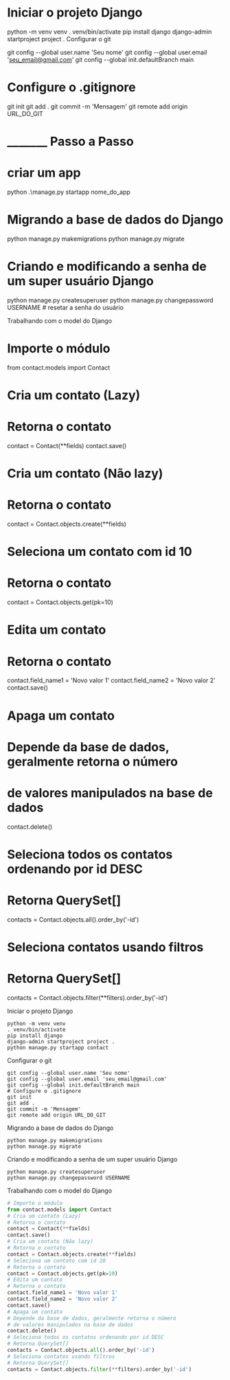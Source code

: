 # Iniciar o projeto Django

python -m venv venv
. venv/bin/activate
pip install django
django-admin startproject project .
Configurar o git

git config --global user.name 'Seu nome'
git config --global user.email 'seu_email@gmail.com'
git config --global init.defaultBranch main
# Configure o .gitignore
git init
git add .
git commit -m 'Mensagem'
git remote add origin URL_DO_GIT


# _______ Passo a Passo 

# criar um app
python .\manage.py startapp nome_do_app



# Migrando a base de dados do Django

python manage.py makemigrations
python manage.py migrate

# Criando e modificando a senha de um super usuário Django

python manage.py createsuperuser
python manage.py changepassword USERNAME  # resetar a senha do usuário

Trabalhando com o model do Django

# Importe o módulo
from contact.models import Contact
# Cria um contato (Lazy)
# Retorna o contato
contact = Contact(**fields)
contact.save()
# Cria um contato (Não lazy)
# Retorna o contato
contact = Contact.objects.create(**fields)
# Seleciona um contato com id 10
# Retorna o contato
contact = Contact.objects.get(pk=10)
# Edita um contato
# Retorna o contato
contact.field_name1 = 'Novo valor 1'
contact.field_name2 = 'Novo valor 2'
contact.save()
# Apaga um contato
# Depende da base de dados, geralmente retorna o número
# de valores manipulados na base de dados
contact.delete()
# Seleciona todos os contatos ordenando por id DESC
# Retorna QuerySet[]
contacts = Contact.objects.all().order_by('-id')
# Seleciona contatos usando filtros
# Retorna QuerySet[]
contacts = Contact.objects.filter(**filters).order_by('-id')


Iniciar o projeto Django

```
python -m venv venv
. venv/bin/activate
pip install django
django-admin startproject project .
python manage.py startapp contact
```

Configurar o git

```
git config --global user.name 'Seu nome'
git config --global user.email 'seu_email@gmail.com'
git config --global init.defaultBranch main
# Configure o .gitignore
git init
git add .
git commit -m 'Mensagem'
git remote add origin URL_DO_GIT
```

Migrando a base de dados do Django

```
python manage.py makemigrations
python manage.py migrate
```

Criando e modificando a senha de um super usuário Django

```
python manage.py createsuperuser
python manage.py changepassword USERNAME
```

Trabalhando com o model do Django

```python
# Importe o módulo
from contact.models import Contact
# Cria um contato (Lazy)
# Retorna o contato
contact = Contact(**fields)
contact.save()
# Cria um contato (Não lazy)
# Retorna o contato
contact = Contact.objects.create(**fields)
# Seleciona um contato com id 10
# Retorna o contato
contact = Contact.objects.get(pk=10)
# Edita um contato
# Retorna o contato
contact.field_name1 = 'Novo valor 1'
contact.field_name2 = 'Novo valor 2'
contact.save()
# Apaga um contato
# Depende da base de dados, geralmente retorna o número
# de valores manipulados na base de dados
contact.delete()
# Seleciona todos os contatos ordenando por id DESC
# Retorna QuerySet[]
contacts = Contact.objects.all().order_by('-id')
# Seleciona contatos usando filtros
# Retorna QuerySet[]
contacts = Contact.objects.filter(**filters).order_by('-id')
```